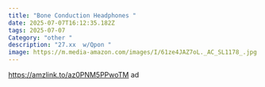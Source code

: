 ```yaml
---
title: "Bone Conduction Headphones "
date: 2025-07-07T16:12:35.182Z
tags: 2025-07-07
Category: "other "
description: "27.xx  w/Qpon "
image: https://m.media-amazon.com/images/I/61ze4JAZ7oL._AC_SL1178_.jpg
---
```

https://amzlink.to/az0PNM5PPwoTM ad